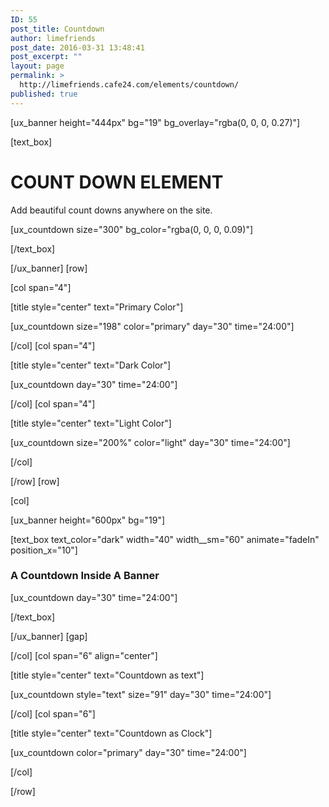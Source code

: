 ```yaml
---
ID: 55
post_title: Countdown
author: limefriends
post_date: 2016-03-31 13:48:41
post_excerpt: ""
layout: page
permalink: >
  http://limefriends.cafe24.com/elements/countdown/
published: true
---
```

[ux_banner height="444px" bg="19" bg_overlay="rgba(0, 0, 0, 0.27)"]

[text_box]

<h1 class="uppercase"><strong>COUNT DOWN ELEMENT</strong></h1>
<p class="lead">Add beautiful count downs anywhere on the site.</p>
[ux_countdown size="300" bg_color="rgba(0, 0, 0, 0.09)"]


[/text_box]

[/ux_banner]
[row]

[col span="4"]

[title style="center" text="Primary Color"]

[ux_countdown size="198" color="primary" day="30" time="24:00"]


[/col]
[col span="4"]

[title style="center" text="Dark Color"]

[ux_countdown day="30" time="24:00"]


[/col]
[col span="4"]

[title style="center" text="Light Color"]

[ux_countdown size="200%" color="light" day="30" time="24:00"]


[/col]

[/row]
[row]

[col]

[ux_banner height="600px" bg="19"]

[text_box text_color="dark" width="40" width__sm="60" animate="fadeIn" position_x="10"]

<h3 class="uppercase">A Countdown Inside A Banner</h3>
[ux_countdown day="30" time="24:00"]


[/text_box]

[/ux_banner]
[gap]


[/col]
[col span="6" align="center"]

[title style="center" text="Countdown as text"]

[ux_countdown style="text" size="91" day="30" time="24:00"]


[/col]
[col span="6"]

[title style="center" text="Countdown as Clock"]

[ux_countdown color="primary" day="30" time="24:00"]


[/col]

[/row]